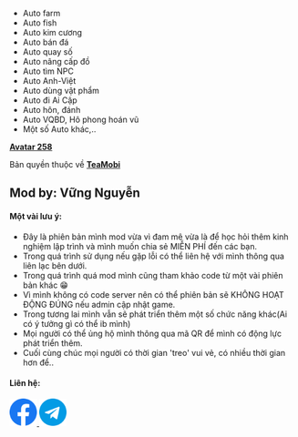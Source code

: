 - Auto farm
- Auto fish
- Auto kim cương
- Auto bán đá
- Auto quay số
- Auto nâng cấp đồ
- Auto tìm NPC
- Auto Anh-Việt
- Auto dùng vật phẩm
- Auto đi Ai Cập
- Auto hôn, đánh
- Auto VQBD, Hô phong hoán vũ
- Một số Auto khác,..


[**Avatar 258**](http://teamobi.com/home/game/Avatar-Thanh-Pho-Dieu-Ky-1.html "Avatar 258")

Bản quyền thuộc về [**TeaMobi**](http://teamobi.com/home/trang-chu.html "Avatar-Thanh-Pho-Dieu-Ky")

## Mod by: Vững Nguyễn

#### Một vài lưu ý: 
- Đây là phiên bản mình mod vừa vì đam mê vừa là để học hỏi thêm kinh nghiệm lập trình và mình muốn chia sẻ MIỄN PHÍ đến các bạn.
- Trong quá trình sử dụng nếu gặp lỗi có thể liên hệ với mình thông qua liên lạc bên dưới.
- Trong quá trình quá mod mình cũng tham khảo code từ một vài phiên bản khác 😁
- Vì mình không có code server nên có thể phiên bản sẽ KHÔNG HOẠT ĐỘNG ĐÚNG nếu admin cập nhật game.
- Trong tương lai mình vẫn sẽ phát triển thêm một số chức năng khác(Ai có ý tưởng gì có thể ib mình)
- Mọi người có thể ủng hộ mình thông qua mã QR để mình có động lực phát triển thêm.
- Cuối cùng chúc mọi người có thời gian 'treo' vui vẻ, có nhiều thời gian hơn để..

#### Liên hệ: 
<a href="https://www.facebook.com/vung.tc10" target="blank"><img src="assets/facebook.png" alt="vungnv99" height="48" width="48" />
<img src="assets/telegram.png" alt="@vungnguyenn" height="48" width="48" />
